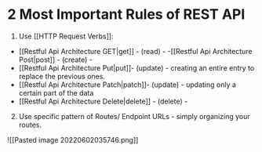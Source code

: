 # 2 Most Important Rules of REST API

1. Use [[HTTP Request Verbs]]:
- [[Restful Api Architecture GET|get]] - (read) - 
-[[Restful Api Architecture Post|post]] - (create) -
- [[Restful Api Architecture Put|put]]- (update) - creating an entire entry to replace the previous ones.
-  [[Restful Api Architecture Patch|patch]]- (update) - updating only a certain part of the data
- [[Restful Api Architecture Delete|delete]] - (delete) -
 
2. Use specific pattern of Routes/ Endpoint URLs - simply organizing your routes.

![[Pasted image 20220602035746.png]]